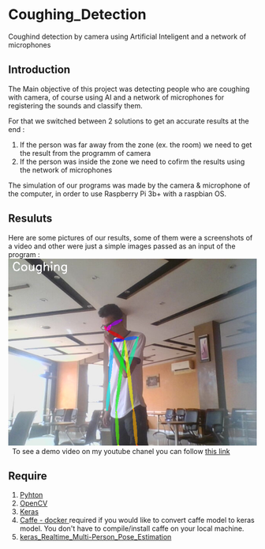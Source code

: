 # Coughing_Detection

Coughind detection by camera using Artificial Inteligent and a network of microphones

## Introduction
The Main objective of this project was detecting people who are coughing with camera, of course using AI and a network of microphones for registering the sounds and classify them.

For that we switched between 2 solutions to get an accurate results at the end :
1. If the person was far away from the zone (ex. the room) we need to get the result from the programm of camera 
2. If the person was inside the zone we need to cofirm the results using the network of microphones

The simulation of our programs was made by the camera & microphone of the computer, in order to use Raspberry Pi 3b+ with a raspbian OS.

## Resuluts
Here are some pictures of our results, some of them were a screenshots of a video and other were just a simple images passed as an input of the program :&nbsp;
![image](https://github.com/tahajadid/Coughing_Detection/blob/main/img_result/result5.png)&nbsp;
To see a demo video on my youtube chanel you can follow [this link](https://www.youtube.com/watch?v=6zsvt4dfRoQ)


## Require
1. [Pyhton](https://github.com/python/cpython)
2. [OpenCV](https://github.com/opencv/opencv)
3. [Keras](https://keras.io/)
4. [Caffe - docker ](https://hub.docker.com/r/bvlc/caffe/) required if you would like to convert caffe model to keras model. You don't have to compile/install caffe on your local machine.
5. [keras_Realtime_Multi-Person_Pose_Estimation](https://github.com/michalfaber/keras_Realtime_Multi-Person_Pose_Estimation#converting-caffe-model-to-keras-model)

